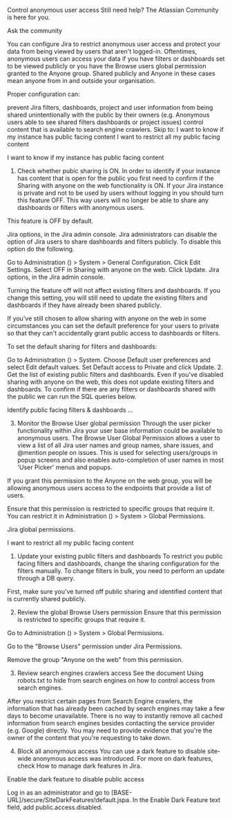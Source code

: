 Control anonymous user access
Still need help?
The Atlassian Community is here for you.

Ask the community

You can configure Jira to restrict anonymous user access and protect your data from being viewed by users that aren't logged-in. Oftentimes, anonymous users can access your data if you have filters or dashboards set to be viewed publicly or you have the Browse users global permission granted to the Anyone group. Shared publicly and Anyone in these cases mean anyone from in and outside your organisation.

Proper configuration can:

prevent Jira filters, dashboards, project and user information from being shared unintentionally with the public by their owners (e.g. Anonymous users able to see shared filters dashboards or project issues)
control content that is available to search engine crawlers.
Skip to:
I want to know if my instance has public facing content
I want to restrict all my public facing content

I want to know if my instance has public facing content
1. Check whether pubic sharing is ON.
In order to identify if your instance has content that is open for the public you first need to confirm if the Sharing with anyone on the web functionality is ON. If your Jira instance is private and not to be used by users without logging in you should turn this feature OFF. This way users will no longer be able to share any dashboards or filters with anonymous users.

This feature is OFF by default.

Jira options, in the Jira admin console.
Jira administrators can disable the option of Jira users to share dashboards and filters publicly. To disable this option do the following. 

Go to Administration () > System > General Configuration. 
Click Edit Settings. 
Select OFF in Sharing with anyone on the web. 
Click Update.
Jira options, in the Jira admin console.

Turning the feature off will not affect existing filters and dashboards. If you change this setting, you will still need to update the existing filters and dashboards if they have already been shared publicly.

If you've still chosen to allow sharing with anyone on the web in some circumstances you can set the default preference for your users to private so that they can't accidentally grant public access to dashboards or filters.

To set the default sharing for filters and dashboards:

Go to Administration () > System.
Choose Default user preferences and select Edit default values.
Set Default access to Private and click Update.
2. Get the list of existing public filters and dashboards.
Even if you've disabled sharing with anyone on the web, this does not update existing filters and dashboards. To confirm if there are any filters or dashboards shared with the public we can run the SQL queries below.

Identify public facing filters & dashboards ...








3. Monitor the Browse User global permission
Through the user picker functionality within Jira your user base information could be available to anonymous users. The Browse User Global Permission allows a user to view a list of all Jira user names and group names, share issues, and @mention people on issues. This is used for selecting users/groups in popup screens and also enables auto-completion of user names in most 'User Picker' menus and popups.

If you grant this permission to the Anyone on the web group, you will be allowing anonymous users access to the endpoints that provide a list of users.



Ensure that this permission is restricted to specific groups that require it. You can restrict it in Administration () > System > Global Permissions.

Jira global permissions.

I want to restrict all my public facing content
1. Update your existing public filters and dashboards
To restrict you public facing filters and dashboards, change the sharing configuration for the filters manually. To change filters in bulk, you need to perform an update through a DB query.

First, make sure you've turned off public sharing and identified content that is currently shared publicly.

2. Review the global Browse Users permission
Ensure that this permission is restricted to specific groups that require it.

Go to Administration () > System > Global Permissions.

Go to the "Browse Users" permission under Jira Permissions.

Remove the group "Anyone on the web" from this permission.

3. Review search engines crawlers access
See the document Using robots.txt to hide from search engines on how to control access from search engines.

After you restrict certain pages from Search Engine crawlers, the information that has already been cached by search engines may take a few days to become unavailable. There is no way to instantly remove all cached information from search engines besides contacting the service provider (e.g. Google) directly. You may need to provide evidence that you're the owner of the content that you're requesting to take down.

4. Block all anonymous access
You can use a dark feature to disable site-wide anonymous access was introduced. For more on dark features, check How to manage dark features in Jira. 

Enable the dark feature to disable public access

Log in as an administrator and go to [BASE-URL]/secure/SiteDarkFeatures!default.jspa.
In the Enable Dark Feature text field, add public.access.disabled.